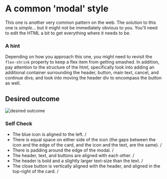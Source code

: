 # A common 'modal' style
This one is another very common pattern on the web. The solution to this one is _simple_... but it might not be immediately obvious to you. You'll need to edit the HTML a bit to get everything where it needs to be.

### A hint
Depending on how you approach this one, you might need to revisit the `flex-shrink` property to keep a flex item from getting smashed. In addition, pay attention to the structure of the html, specifically look into adding an additional container surrounding the header, button, main text, cancel, and continue divs; and look into moving the header div to encompass the button as well.

## Desired outcome

![desired outcome](./desired-outcome.png)

### Self Check

- The blue icon is aligned to the left. /
- There is equal space on either side of the icon (the gaps between the icon and the edge of the card, and the icon and the text, are the same). /
- There is padding around the edge of the modal. /
- The header, text, and buttons are aligned with each other. /
- The header is bold and a slightly larger text-size than the text. /
- The close button is vertically aligned with the header, and aligned in the top-right of the card. /
